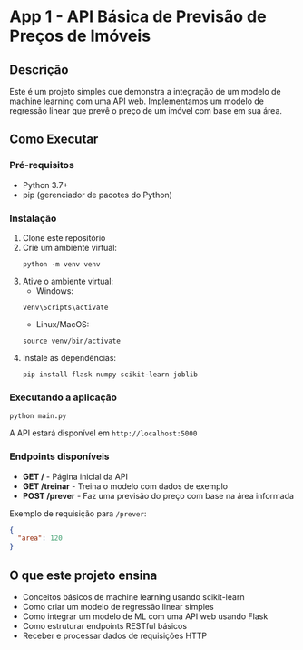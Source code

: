 # App 1 - API Básica de Previsão de Preços de Imóveis

## Descrição
Este é um projeto simples que demonstra a integração de um modelo de machine learning com uma API web. Implementamos um modelo de regressão linear que prevê o preço de um imóvel com base em sua área.

## Como Executar

### Pré-requisitos
- Python 3.7+
- pip (gerenciador de pacotes do Python)

### Instalação
1. Clone este repositório
2. Crie um ambiente virtual:
   ```
   python -m venv venv
   ```
3. Ative o ambiente virtual:
   - Windows:
   ```
   venv\Scripts\activate
   ```
   - Linux/MacOS:
   ```
   source venv/bin/activate
   ```
4. Instale as dependências:
   ```
   pip install flask numpy scikit-learn joblib
   ```

### Executando a aplicação
```
python main.py
```

A API estará disponível em `http://localhost:5000`

### Endpoints disponíveis
- **GET /** - Página inicial da API
- **GET /treinar** - Treina o modelo com dados de exemplo
- **POST /prever** - Faz uma previsão do preço com base na área informada
  
Exemplo de requisição para `/prever`:
```json
{
  "area": 120
}
```

## O que este projeto ensina
- Conceitos básicos de machine learning usando scikit-learn
- Como criar um modelo de regressão linear simples
- Como integrar um modelo de ML com uma API web usando Flask
- Como estruturar endpoints RESTful básicos
- Receber e processar dados de requisições HTTP 